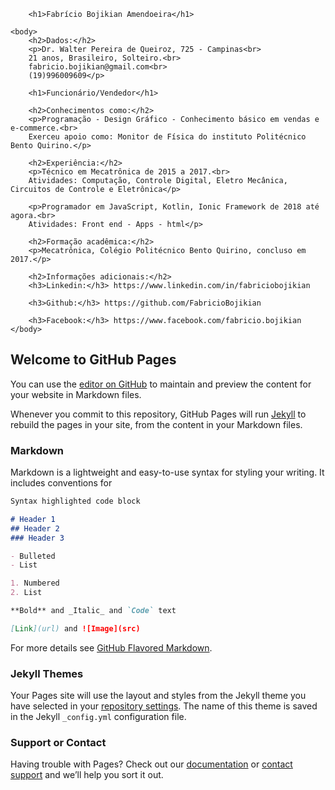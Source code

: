 <!DOCTYPE html>

<html lang="pt-br">
    <head>
        <meta charset="utf-8">
        <meta name="description" content="Currículo Fabrício Bojikian">
        <title>Fabrício Bojikian Amendoeira</title>
    </head>
    
        <h1>Fabrício Bojikian Amendoeira</h1>
    
    <body>    
        <h2>Dados:</h2>
        <p>Dr. Walter Pereira de Queiroz, 725 - Campinas<br>
        21 anos, Brasileiro, Solteiro.<br>
        fabricio.bojikian@gmail.com<br>
        (19)996009609</p>

        <h1>Funcionário/Vendedor</h1>

        <h2>Conhecimentos como:</h2>
        <p>Programação - Design Gráfico - Conhecimento básico em vendas e e-commerce.<br>
        Exerceu apoio como: Monitor de Física do instituto Politécnico Bento Quirino.</p>

        <h2>Experiência:</h2>
        <p>Técnico em Mecatrônica de 2015 a 2017.<br>
        Atividades: Computação, Controle Digital, Eletro Mecânica, Circuitos de Controle e Eletrônica</p>

        <p>Programador em JavaScript, Kotlin, Ionic Framework de 2018 até agora.<br>
        Atividades: Front end - Apps - html</p>

        <h2>Formação acadêmica:</h2>
        <p>Mecatrônica, Colégio Politécnico Bento Quirino, concluso em 2017.</p>

        <h2>Informações adicionais:</h2>
        <h3>Linkedin:</h3> https://www.linkedin.com/in/fabriciobojikian

        <h3>Github:</h3> https://github.com/FabricioBojikian

        <h3>Facebook:</h3> https://www.facebook.com/fabricio.bojikian
    </body>
</html>

## Welcome to GitHub Pages

You can use the [editor on GitHub](https://github.com/FabricioBojikian/Curriculo/edit/master/index.md) to maintain and preview the content for your website in Markdown files.

Whenever you commit to this repository, GitHub Pages will run [Jekyll](https://jekyllrb.com/) to rebuild the pages in your site, from the content in your Markdown files.

### Markdown

Markdown is a lightweight and easy-to-use syntax for styling your writing. It includes conventions for

```markdown
Syntax highlighted code block

# Header 1
## Header 2
### Header 3

- Bulleted
- List

1. Numbered
2. List

**Bold** and _Italic_ and `Code` text

[Link](url) and ![Image](src)
```

For more details see [GitHub Flavored Markdown](https://guides.github.com/features/mastering-markdown/).

### Jekyll Themes

Your Pages site will use the layout and styles from the Jekyll theme you have selected in your [repository settings](https://github.com/FabricioBojikian/Curriculo/settings). The name of this theme is saved in the Jekyll `_config.yml` configuration file.

### Support or Contact

Having trouble with Pages? Check out our [documentation](https://help.github.com/categories/github-pages-basics/) or [contact support](https://github.com/contact) and we’ll help you sort it out.
